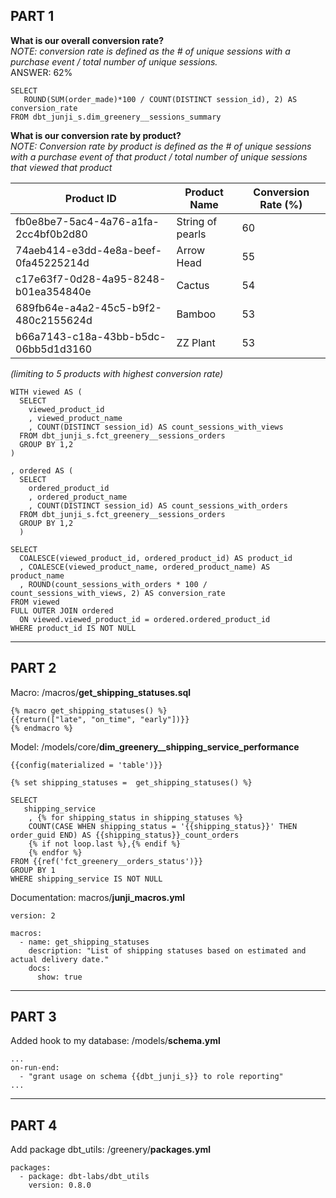 ## PART 1

**What is our overall conversion rate?**  
*NOTE: conversion rate is defined as the # of unique sessions with a purchase event / total number of unique sessions.*  
ANSWER: 62%
```
SELECT
   ROUND(SUM(order_made)*100 / COUNT(DISTINCT session_id), 2) AS conversion_rate
FROM dbt_junji_s.dim_greenery__sessions_summary
```
  
**What is our conversion rate by product?**  
*NOTE: Conversion rate by product is defined as the # of unique sessions with a purchase event of that product / total number of unique sessions that viewed that product*

| Product ID | Product Name | Conversion Rate (%) |
| ----------- | ----------- | ----------- |
| fb0e8be7-5ac4-4a76-a1fa-2cc4bf0b2d80 | String of pearls | 60 |
| 74aeb414-e3dd-4e8a-beef-0fa45225214d | Arrow Head | 55 |
| c17e63f7-0d28-4a95-8248-b01ea354840e | Cactus | 54 |
| 689fb64e-a4a2-45c5-b9f2-480c2155624d | Bamboo | 53 |
| b66a7143-c18a-43bb-b5dc-06bb5d1d3160 | ZZ Plant | 53 |
*(limiting to 5 products with highest conversion rate)*

```
WITH viewed AS (
  SELECT
    viewed_product_id
    , viewed_product_name
    , COUNT(DISTINCT session_id) AS count_sessions_with_views
  FROM dbt_junji_s.fct_greenery__sessions_orders
  GROUP BY 1,2
)

, ordered AS (
  SELECT
    ordered_product_id
    , ordered_product_name
    , COUNT(DISTINCT session_id) AS count_sessions_with_orders
  FROM dbt_junji_s.fct_greenery__sessions_orders
  GROUP BY 1,2
  )

SELECT
  COALESCE(viewed_product_id, ordered_product_id) AS product_id
  , COALESCE(viewed_product_name, ordered_product_name) AS product_name
  , ROUND(count_sessions_with_orders * 100 / count_sessions_with_views, 2) AS conversion_rate
FROM viewed
FULL OUTER JOIN ordered
  ON viewed.viewed_product_id = ordered.ordered_product_id
WHERE product_id IS NOT NULL
```

***

## PART 2
Macro:  /macros/**get_shipping_statuses.sql**
```
{% macro get_shipping_statuses() %}
{{return(["late", "on_time", "early"])}}
{% endmacro %}
```

Model:  /models/core/**dim_greenery__shipping_service_performance**
```
{{config(materialized = 'table')}}

{% set shipping_statuses =  get_shipping_statuses() %}

SELECT
   shipping_service
    , {% for shipping_status in shipping_statuses %}
    COUNT(CASE WHEN shipping_status = '{{shipping_status}}' THEN order_guid END) AS {{shipping_status}}_count_orders
    {% if not loop.last %},{% endif %}
    {% endfor %}
FROM {{ref('fct_greenery__orders_status')}}
GROUP BY 1
WHERE shipping_service IS NOT NULL
```

Documentation:  macros/**junji_macros.yml**
```
version: 2

macros:
  - name: get_shipping_statuses
    description: "List of shipping statuses based on estimated and actual delivery date."
    docs: 
      show: true
```

***

## PART 3
Added hook to my database: /models/**schema.yml**
```
...
on-run-end:
  - "grant usage on schema {{dbt_junji_s}} to role reporting"
...
```

***

## PART 4
Add package dbt_utils:  /greenery/**packages.yml**
```
packages:
  - package: dbt-labs/dbt_utils
    version: 0.8.0
```
